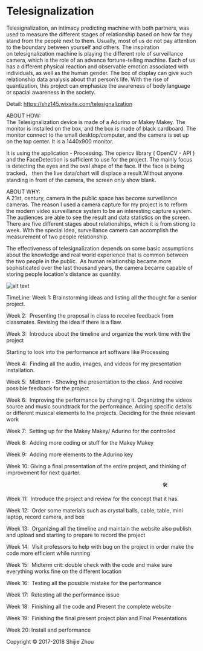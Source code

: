 # Telesignalization
Telesignalization, an intimacy predicting machine with both partners, was used to measure the different stages of relationship based on how far they stand from the people next to them. Usually, most of us do not pay attention to the boundary between yourself and others. The inspiration on telesignalization machine is playing the different role of surveillance camera, which is the role of an advance fortune-telling machine. Each of us has a different physical reaction and observable emotion associated with individuals, as well as the human gender. The box of display can give such relationship data analysis about that person’s life. With the rise of quantization, this project can emphasize the awareness of body language or spacial awareness in the society. 

Detail:
https://shz145.wixsite.com/telesignalization 

ABOUT HOW:  
The Telesignalization device is made of a Adurino or Makey Makey. The monitor is installed on the box, and the box is made of black cardboard. The monitor connect to the small desktop/computer, and the camera is set up on the top center. It is a 1440x900 monitor. 

It is using the application - Processing.  The opencv library ( OpenCV - API ) and the FaceDetection is sufficient to use for the project. The mainly focus is detecting the eyes and the oval shape of the face. If the face is being tracked， then the live data/chart will displace a result.Without anyone standing in front of the camera, the screen only show blank.

ABOUT WHY:  
A 21st, century, camera in the public space has become surveillance cameras. The reason I used a camera capture for my project is to reform the modern video surveillance system to be an interesting capture system. The audiences are able to see the result and data statistics on the screen. There are five different stages about relationships, which it is from strong to week. With the special idea, surveillance camera can accomplish the measurement of two people relationship.

The effectiveness of telesignalization depends on some basic assumptions about the knowledge and real world experience that is common between the two people in the public.  As human relationship became more sophisticated over the last thousand years, the camera became capable of storing people location's distance as quantity.

![alt text](https://static.wixstatic.com/media/a6c808_1b97182f72d9485683f0987f3442654d~mv2_d_4000_2250_s_2.jpg/v1/fill/w_2158,h_1214,al_c,q_90,usm_0.66_1.00_0.01/a6c808_1b97182f72d9485683f0987f3442654d~mv2_d_4000_2250_s_2.webp)

TimeLine: 
Week 1: Brainstorming ideas and listing all the thought for a senior project.

Week 2:  Presenting the proposal in class to receive feedback from classmates. Revising the idea if there is a flaw.

Week 3:  Introduce about the timeline and organize the work time with the project

Starting to look into the performance art software like Processing

Week 4:  Finding all the audio, images, and videos for my presentation installation. 

Week 5:  Midterm - Showing the presentation to the class. And receive possible feedback for the project

Week 6:  Improving the performance by changing it. Organizing the videos source and music soundtrack for the performance. Adding specific details or different musical elements to the projects. Deciding for the three relevant work

Week 7:  Setting up for the Makey Makey/ Adurino for the controlled

Week 8:  Adding more coding or stuff for the Makey Makey

Week 9:  Adding more elements to the Adurino key

Week 10: Giving a final presentation of the entire project, and thinking of improvement for next quarter. 

                                                                                                         🛠

Week 11:  Introduce the project and review for the concept that it has.

Week 12:  Order some materials such as crystal balls, cable, table, mini laptop, record camera, and box 

Week 13:  Organizing all the timeline and maintain the website also publish and upload and starting to prepare to record the project

Week 14:  Visit professors to help with bug on the project in order make the code more efficient while running

Week 15:  Midterm crit: double check with the code and make sure everything works fine on the different location

Week 16:  Testing all the possible mistake for the performance

Week 17:  Retesting all the performance issue

Week 18:  Finishing all the code and Present the complete website

Week 19:  Finishing the final present project plan and Final Presentations

Week 20: Install and performance

Copyright © 2017-2018 Shijie Zhou
